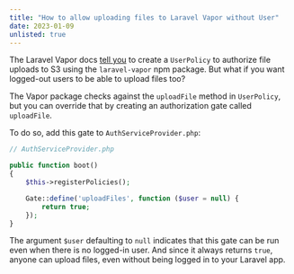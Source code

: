 ```yaml
---
title: "How to allow uploading files to Laravel Vapor without User"
date: 2023-01-09
unlisted: true
---
```


The Laravel Vapor docs [tell you](https://docs.vapor.build/1.0/resources/storage.html#authorization) to create a `UserPolicy` to authorize file uploads to S3 using the `laravel-vapor` npm package. But what if you want logged-out users to be able to upload files too?

The Vapor package checks against the `uploadFile` method in `UserPolicy`, but you can override that by creating an authorization gate called `uploadFile`.

To do so, add this gate to `AuthServiceProvider.php`:

```php
// AuthServiceProvider.php

public function boot()
{
	$this->registerPolicies();

	Gate::define('uploadFiles', function ($user = null) {
		return true;
	});
}
```

The argument `$user` defaulting to `null` indicates that this gate can be run even when there is no logged-in user. And since it always returns `true`, anyone can upload files, even without being logged in to your Laravel app.
